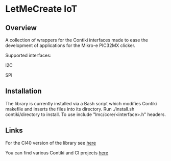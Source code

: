 # LetMeCreate IoT

## Overview

A collection of wrappers for the Contiki interfaces made to ease the development of applications for the Mikro-e PIC32MX clicker.

Supported interfaces:

I2C

SPI

## Installation

The library is currently installed via a Bash script which modifies Contiki makefile and inserts the files into its directory. Run ./install.sh contiki/directory to install. To use include "lmc/core/\<interface\>.h" headers.

## Links

For the CI40 version of the library see [here](https://github.com/francois-berder/LetMeCreate)

You can find various Contiki and CI projects [here](https://github.com/mtusnio/ci40projects)
